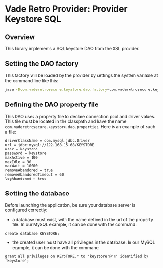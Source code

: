 # Vade Retro Provider: Provider Keystore SQL

## Overview

This library implements a SQL keystore DAO from the SSL provider.

## Setting the DAO factory

This factory will be loaded by the provider by settings the system variable at the command line like this:

```bash
java -Dcom.vaderetrosecure.keystore.dao.factory=com.vaderetrosecure.keystore.dao.sql.SqlKeyStoreDAOFactory my-project.jar
```

## Defining the DAO property file

This DAO uses a property file to declare connection pool and driver values. This file must be located in the classpath and have the name `com.vaderetrosecure.keystore.dao.properties`. Here is an example of such a file:

```
driverClassName = com.mysql.jdbc.Driver
url = jdbc:mysql://192.168.15.68/KEYSTORE
user = keystore
password = keystore
maxActive = 100
maxIdle = 30
maxWait = 10000
removeAbandoned = true
removeAbandonedTimeout = 60
logAbandoned = true
```

## Setting the database

Before launching the application, be sure your database server is configured correctly: 
* a database must exist, with the name defined in the url of the property file. In our MySQL example, it can be done with the command:

```
create database KEYSTORE;
```

* the created user must have all privileges in the database. In our MySQL example, it can be done with the command:

```
grant all privileges on KEYSTORE.* to 'keystore'@'%' identified by 'keystore';
```
